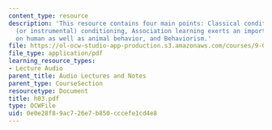 ```yaml
---
content_type: resource
description: 'This resource contains four main points: Classical conditioning, Operant
  (or instrumental) conditioning, Association learning exerts an important influence
  on human as well as animal behavior, and Behaviorism.'
file: https://ol-ocw-studio-app-production.s3.amazonaws.com/courses/9-00-introduction-to-psychology-fall-2004/0e0e28f89ac726e7b850cccefe1cd4e8_h03.pdf
file_type: application/pdf
learning_resource_types:
- Lecture Audio
parent_title: Audio Lectures and Notes
parent_type: CourseSection
resourcetype: Document
title: h03.pdf
type: OCWFile
uid: 0e0e28f8-9ac7-26e7-b850-cccefe1cd4e8
---
```

